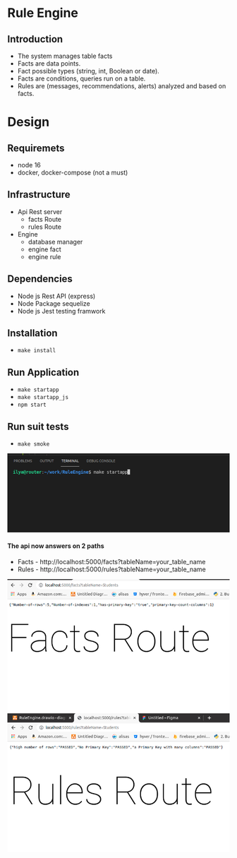 <!-- @format -->

# Rule Engine

## Introduction

- The system manages table facts
- Facts are data points.
- Fact possible types (string, int, Boolean or date).
- Facts are conditions, queries run on a table.
- Rules are (messages, recommendations, alerts) analyzed and based on facts.

# Design

## Requiremets

- node 16
- docker, docker-compose (not a must)

## Infrastructure

- Api Rest server
  - facts Route
  - rules Route
- Engine
  - database manager
  - engine fact
  - engine rule

## Dependencies

- Node js Rest API (express)
- Node Package sequelize
- Node js Jest testing framwork

## Installation

- `make install`

## Run Application

- `make startapp`
- `make startapp_js`
- `npm start`

## Run suit tests

- `make smoke`

![Run Application](https://raw.githubusercontent.com/maxilabs-dev/RuleEngine/master/docs/console_run.jpg)

#### The api now answers on 2 paths

- Facts - http://localhost:5000/facts?tableName=your_table_name
- Rules - http://localhost:5000/rules?tableName=your_table_name

![Api Example](https://raw.githubusercontent.com/maxilabs-dev/RuleEngine/master/docs/routes.jpg)
